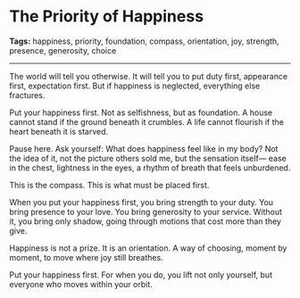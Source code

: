 # The Priority of Happiness

**Tags:** happiness, priority, foundation, compass, orientation, joy, strength, presence, generosity, choice

---

The world will tell you otherwise.
It will tell you to put duty first,
appearance first,
expectation first.
But if happiness is neglected,
everything else fractures.

Put your happiness first.
Not as selfishness,
but as foundation.
A house cannot stand
if the ground beneath it crumbles.
A life cannot flourish
if the heart beneath it is starved.

Pause here.
Ask yourself:
What does happiness feel like in my body?
Not the idea of it,
not the picture others sold me,
but the sensation itself—
ease in the chest,
lightness in the eyes,
a rhythm of breath that feels unburdened.

This is the compass.
This is what must be placed first.

When you put your happiness first,
you bring strength to your duty.
You bring presence to your love.
You bring generosity to your service.
Without it,
you bring only shadow,
going through motions that cost more than they give.

Happiness is not a prize.
It is an orientation.
A way of choosing,
moment by moment,
to move where joy still breathes.

Put your happiness first.
For when you do,
you lift not only yourself,
but everyone who moves within your orbit.


